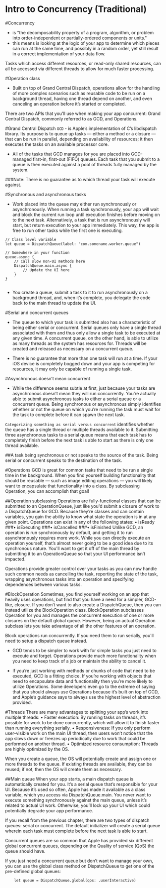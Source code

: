 #  Intro to Concurrency (Traditional)

#Concurrency
 - is "the decomposability property of a program, algorithm, or problem into order-independent or partially-ordered components or units."
- this means is looking at the logic of your app to determine which pieces can run at the same time, and possibly in a random order, yet still result in a correct implementation of your data flow.

Tasks which access different resources, or read-only shared resources, can all be accessed via different threads to allow for much faster processing.

#Operation class 
- Built on top of Grand Central Dispatch, operations allow for the handling of more complex scenarios such as reusable code to be run on a background thread, having one thread depend on another, and even canceling an operation before it’s started or completed.

There are two APIs that you'll use when making your app concurrent: Grand Central Dispatch, commonly referred to as GCD, and Operations. 

#Grand Central Dispatch
`GCD` - is Apple’s implementation of C’s libdispatch library. Its purpose is to queue up tasks — either a method or a closure — that can be run in parallel, depending on availability of resources; it then executes the tasks on an available processor core.

- All of the tasks that GCD manages for you are placed into GCD-managed first-in, first-out (FIFO) queues. Each task that you submit to a queue is then executed against a pool of threads fully managed by the system.

###Note: There is no guarantee as to which thread your task will execute against.

#Synchronous and asynchronous tasks
- Work placed into the queue may either run synchronously or asynchronously. When running a task synchronously, your app will wait and block the current run loop until execution finishes before moving on to the next task. Alternatively, a task that is run asynchronously will start, but return execution to your app immediately. This way, the app is free to run other tasks while the first one is executing.

````
// Class level variable
let queue = DispatchQueue(label: "com.somename.worker.queue")

// Somewhere in your function
queue.async {
    // Call slow non-UI methods here
    DispatchQueue.main.async {
        // Update the UI here
    }
}


````

- You create a queue, submit a task to it to run asynchronously on a background thread, and, when it’s complete, you delegate the code back to the main thread to update the UI.

#Serial and concurrent queues

- The queue to which your task is submitted also has a characteristic of being either serial or concurrent. Serial queues only have a single thread associated with them and thus only allow a single task to be executed at any given time. A concurrent queue, on the other hand, is able to utilize as many threads as the system has resources for. Threads will be created and released as necessary on a concurrent queue.

-  There is no guarantee that more than one task will run at a time. If your iOS device is completely bogged down and your app is competing for resources, it may only be capable of running a single task.

#Asynchronous doesn’t mean concurrent
- While the difference seems subtle at first, just because your tasks are asynchronous doesn’t mean they will run concurrently. You’re actually able to submit asynchronous tasks to either a serial queue or a concurrent queue. Being synchronous or asynchronous simply identifies whether or not the queue on which you’re running the task must wait for the task to complete before it can spawn the next task.

`Categorizing something as serial versus concurrent` identifies whether the queue has a single thread or multiple threads available to it. Submitting three asynchronous tasks to a serial queue means that each task has to completely finish before the next task is able to start as there is only one thread available.

##A task being synchronous or not speaks to the source of the task. Being serial or concurrent speaks to the destination of the task.

#Operations
GCD is great for common tasks that need to be run a single time in the background. When you find yourself building functionality that should be reusable — such as image editing operations — you will likely want to encapsulate that functionality into a class. By subclassing Operation, you can accomplish that goal!

##Operation subclassing
Operations are fully-functional classes that can be submitted to an OperationQueue, just like you'd submit a closure of work to a DispatchQueue for GCD. Because they’re classes and can contain variables, you gain the ability to know what state the operation is in at any given point.
Operations can exist in any of the following states: • isReady
###• isExecuting
###• isCancelled
###• isFinished
Unlike GCD, an operation is run synchronously by default, and getting it to run asynchronously requires more work. While you can directly execute an operation yourself, that’s almost never going to be a good idea due to its synchronous nature. You'll want to get it off of the main thread by submitting it to an OperationQueue so that your UI performance isn’t impacted.

Operations provide greater control over your tasks as you can now handle such common needs as cancelling the task, reporting the state of the task, wrapping asynchronous tasks into an operation and specifying dependences between various tasks.

#BlockOperation
Sometimes, you find yourself working on an app that heavily uses operations, but find that you have a need for a simpler, GCD-like, closure. If you don’t want to also create a DispatchQueue, then you can instead utilize the BlockOperation class.
BlockOperation subclasses Operation for you and manages the concurrent execution of one or more closures on the default global queue. However, being an actual Operation subclass lets you take advantage of all the other features of an operation.

Block operations run concurrently. If you need them to run serially, you'll need to setup a dispatch queue instead.

- GCD tends to be simpler to work with for simple tasks you just need to execute and forget. Operations provide much more functionality when you need to keep track of a job or maintain the ability to cancel it.

- If you’re just working with methods or chunks of code that need to be executed, GCD is a fitting choice. If you’re working with objects that need to encapsulate data and functionality then you’re more likely to utilize Operations. Some developers even go to the extreme of saying that you should always use Operations because it’s built on top of GCD, and Apple’s guidance says to always use the highest level of abstraction provided.

#Threads
There are many advantages to splitting your app’s work into multiple threads:
• Faster execution: By running tasks on threads, it’s possible for work to be done
concurrently, which will allow it to finish faster than running everything serially.
• Responsiveness: If you only perform user-visible work on the main UI thread, then users won’t notice that the app slows down or freezes up periodically due to work that could be performed on another thread.
• Optimized resource consumption: Threads are highly optimized by the OS.

When you create a queue, the OS will potentially create and assign one or more threads to the queue. If existing threads are available, they can be reused; if not, then the OS will create them as necessary.

##Main queue
When your app starts, a main dispatch queue is automatically created for you. It’s a serial queue that’s responsible for your UI. Because it’s used so often, Apple has made it available as a class variable, which you access via DispatchQueue.main. You never want to execute something synchronously against the main queue, unless it’s related to actual UI work. Otherwise, you’ll lock up your UI which could potentially degrade your app performance.

If you recall from the previous chapter, there are two types of dispatch queues: serial or concurrent. The default initializer will create a serial queue wherein each task must complete before the next task is able to start.

Concurrent queues are so common that Apple has provided six different global concurrent queues, depending on the Quality of service (QoS) the queue should have.

If you just need a concurrent queue but don’t want to manage your own, you can use the global class method on DispatchQueue to get one of the pre-defined global queues:

```
    let queue = DispatchQueue.global(qos: .userInteractive)
```
